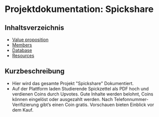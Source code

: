 # Projektdokumentation: Spickshare

## Inhaltsverzeichnis
- [Value proposition](value-proposition.md)
- [Members](members.md)
- [Database](db.md)
- [Resources](resources.md)

## Kurzbeschreibung
- Hier wird das gesamte Projekt "Spickshare" Dokumentiert.
- Auf der Plattform laden Studierende Spickzettel als PDF hoch und verdienen Coins durch Upvotes. Gute Inhalte werden belohnt, Coins können eingelöst oder ausgezahlt werden. Nach Telefonnummer-Verifizierung gibt’s einen Coin gratis. Vorschauen bieten Einblick vor dem Kauf.